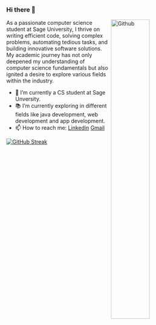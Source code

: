 ### Hi there 👋
 <img width="45%" align="right" alt="Github" src="https://i.ibb.co/PGb93VC/about-removebg-preview.png"/>
 <!--<img width="45%" align="right" alt="Github" src="https://i.ibb.co/0X4XqkM/man-works-computer-illustration-333239-259-removebg-preview.png" /> -->
As a passionate computer science student at Sage University, I thrive on writing efficient code, solving complex problems, automating tedious tasks, and building innovative software solutions. My academic journey has not only deepened my understanding of computer science fundamentals but also ignited a desire to explore various fields within the industry.


- 🔭 I’m currently a CS student at Sage Unversity.
- 📚 I’m currently exploring in different fields like java development, web development and app development.
- 📫 How to reach me: [Linkedin](https://www.linkedin.com/in/sanskar-gupta-317482250) [Gmail](mailto:sanskarg106@gmail.com)
<!-- - 👯 I’m looking for a software development internship. -->
[![GitHub Streak](https://github-readme-streak-stats.herokuapp.com?user=sanskargupta12&theme=vue-dark&date_format=M%20j%5B%2C%20Y%5D)](https://git.io/streak-stats)

